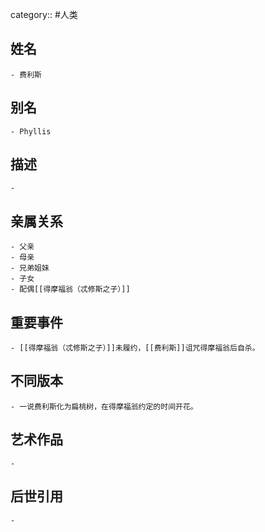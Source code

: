 category:: #人类
## 姓名
	- 费利斯
## 别名
	- Phyllis
## 描述
	-
## 亲属关系
	- 父亲
	- 母亲
	- 兄弟姐妹
	- 子女
	- 配偶[[得摩福翁（忒修斯之子）]]
## 重要事件
	- [[得摩福翁（忒修斯之子）]]未履约，[[费利斯]]诅咒得摩福翁后自杀。
## 不同版本
	- 一说费利斯化为扁桃树，在得摩福翁约定的时间开花。
## 艺术作品
	-
## 后世引用
	-
